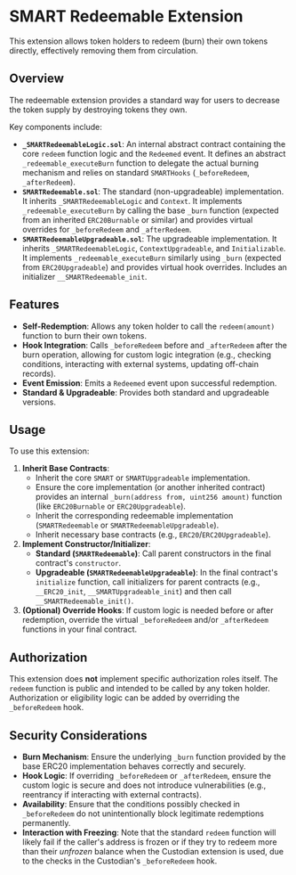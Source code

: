 # SMART Redeemable Extension

This extension allows token holders to redeem (burn) their own tokens directly, effectively removing them from circulation.

## Overview

The redeemable extension provides a standard way for users to decrease the token supply by destroying tokens they own.

Key components include:

- **`_SMARTRedeemableLogic.sol`**: An internal abstract contract containing the core `redeem` function logic and the `Redeemed` event. It defines an abstract `_redeemable_executeBurn` function to delegate the actual burning mechanism and relies on standard `SMARTHooks` (`_beforeRedeem`, `_afterRedeem`).
- **`SMARTRedeemable.sol`**: The standard (non-upgradeable) implementation. It inherits `_SMARTRedeemableLogic` and `Context`. It implements `_redeemable_executeBurn` by calling the base `_burn` function (expected from an inherited `ERC20Burnable` or similar) and provides virtual overrides for `_beforeRedeem` and `_afterRedeem`.
- **`SMARTRedeemableUpgradeable.sol`**: The upgradeable implementation. It inherits `_SMARTRedeemableLogic`, `ContextUpgradeable`, and `Initializable`. It implements `_redeemable_executeBurn` similarly using `_burn` (expected from `ERC20Upgradeable`) and provides virtual hook overrides. Includes an initializer `__SMARTRedeemable_init`.

## Features

- **Self-Redemption**: Allows any token holder to call the `redeem(amount)` function to burn their own tokens.
- **Hook Integration**: Calls `_beforeRedeem` before and `_afterRedeem` after the burn operation, allowing for custom logic integration (e.g., checking conditions, interacting with external systems, updating off-chain records).
- **Event Emission**: Emits a `Redeemed` event upon successful redemption.
- **Standard & Upgradeable**: Provides both standard and upgradeable versions.

## Usage

To use this extension:

1. **Inherit Base Contracts**:
    - Inherit the core `SMART` or `SMARTUpgradeable` implementation.
    - Ensure the core implementation (or another inherited contract) provides an internal `_burn(address from, uint256 amount)` function (like `ERC20Burnable` or `ERC20Upgradeable`).
    - Inherit the corresponding redeemable implementation (`SMARTRedeemable` or `SMARTRedeemableUpgradeable`).
    - Inherit necessary base contracts (e.g., `ERC20`/`ERC20Upgradeable`).
2. **Implement Constructor/Initializer**:
    - **Standard (`SMARTRedeemable`)**: Call parent constructors in the final contract's `constructor`.
    - **Upgradeable (`SMARTRedeemableUpgradeable`)**: In the final contract's `initialize` function, call initializers for parent contracts (e.g., `__ERC20_init`, `__SMARTUpgradeable_init`) and then call `__SMARTRedeemable_init()`.
3. **(Optional) Override Hooks**: If custom logic is needed before or after redemption, override the virtual `_beforeRedeem` and/or `_afterRedeem` functions in your final contract.

## Authorization

This extension does **not** implement specific authorization roles itself. The `redeem` function is public and intended to be called by any token holder. Authorization or eligibility logic can be added by overriding the `_beforeRedeem` hook.

## Security Considerations

- **Burn Mechanism**: Ensure the underlying `_burn` function provided by the base ERC20 implementation behaves correctly and securely.
- **Hook Logic**: If overriding `_beforeRedeem` or `_afterRedeem`, ensure the custom logic is secure and does not introduce vulnerabilities (e.g., reentrancy if interacting with external contracts).
- **Availability**: Ensure that the conditions possibly checked in `_beforeRedeem` do not unintentionally block legitimate redemptions permanently.
- **Interaction with Freezing**: Note that the standard `redeem` function will likely fail if the caller's address is frozen or if they try to redeem more than their *unfrozen* balance when the Custodian extension is used, due to the checks in the Custodian's `_beforeRedeem` hook.
